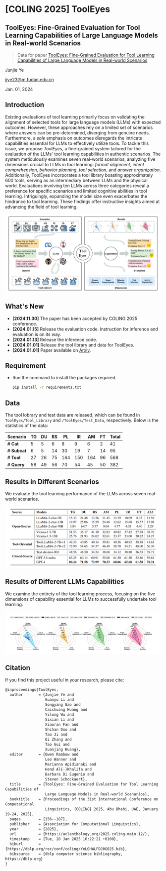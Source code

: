 # [COLING 2025] ToolEyes

## ToolEyes: Fine-Grained Evaluation for Tool Learning Capabilities of Large Language Models in Real-world Scenarios

> Data for paper [ToolEyes: Fine-Grained Evaluation for Tool Learning Capabilities of Large Language Models in Real-world Scenarios](https://arxiv.org/abs/2401.00741)

Junjie Ye

jjye23@m.fudan.edu.cn

Jan. 01, 2024

## Introduction

Existing evaluations of tool learning primarily focus on validating the alignment of selected tools for large language models (LLMs) with expected outcomes. However, these approaches rely on a limited set of scenarios where answers can be pre-determined, diverging from genuine needs. Furthermore, a *sole* emphasis on outcomes disregards the intricate capabilities essential for LLMs to effectively utilize tools.
To tackle this issue, we propose *ToolEyes*, a fine-grained system tailored for the evaluation of the LLMs' tool learning capabilities in authentic scenarios. The system meticulously examines seven real-world scenarios, analyzing five dimensions crucial to LLMs in tool learning: *format alignment*, *intent comprehension*, *behavior planning*, *tool selection*, and *answer organization*.
Additionally, ToolEyes incorporates a tool library boasting approximately 600 tools, serving as an intermediary between LLMs and the physical world. Evaluations involving ten LLMs across three categories reveal a preference for specific scenarios and limited cognitive abilities in tool learning.
Intriguingly, expanding the model size even exacerbates the hindrance to tool learning.
These findings offer instructive insights aimed at advancing the field of tool learning.

<div>
<center>
<img src=Figures/ToolEyes.png>
</div>

## What's New

- **[2024.11.30]** The paper has been accepted by COLING 2025 conference.
- **[2024.01.15]** Release the evaluation code. Instruction for inference and evaluation is on its way.
- **[2024.01.13]** Release the inference code.
- **[2024.01.01]** Release the tool library and data for ToolEyes.
- **[2024.01.01]** Paper available on [Arxiv](https://arxiv.org/abs/2401.00741).

## Requirement

- Run the command to install the packages required.
  ```bash
  pip install -r requirements.txt
  ```

## Data

The tool lobrary and test data are released, which can be found in `ToolEyes/Tool_Library` and `/ToolEyes/Test_Data`, respectively. Below is the statistics of the data:

| **Scenario** | **TG** | **DU** | **RS** | **PL** | **IR** | **AM** | **FT** | **Total** |
| ------------------ | ------------ | ------------ | ------------ | ------------ | ------------ | ------------ | ------------ | --------------- |
| **# Cat**    | 5            | 5            | 6            | 8            | 9            | 6            | 2            | 41              |
| **# Subcat** | 6            | 5            | 14           | 30           | 19           | 7            | 14           | 95              |
| **# Tool**   | 27           | 26           | 75           | 164          | 150          | 164          | 96           | 568             |
| **# Query**  | 58           | 49           | 56           | 70           | 54           | 45           | 50           | 382             |

## Results in Different Scenarios

We evaluate the tool learning performance of the LLMs across seven real-world scenarios.

<div>
<center>
<img src=Figures/result-scenario.png>
</div>

## Results of Different LLMs Capabilities

We examine the entirety of the tool learning process, focusing on the five dimensions of capability essential for LLMs to successfully undertake tool learning.

<div>
<center>
<img src=Figures/result-capability.png>
</div>

## Citation

If you find this project useful in your research, please cite:

```
@inproceedings{ToolEyes,
  author       = {Junjie Ye and
                  Guanyu Li and
                  Songyang Gao and
                  Caishuang Huang and
                  Yilong Wu and
                  Sixian Li and
                  Xiaoran Fan and
                  Shihan Dou and
                  Tao Ji and
                  Qi Zhang and
                  Tao Gui and
                  Xuanjing Huang},
  editor       = {Owen Rambow and
                  Leo Wanner and
                  Marianna Apidianaki and
                  Hend Al{-}Khalifa and
                  Barbara Di Eugenio and
                  Steven Schockaert},
  title        = {ToolEyes: Fine-Grained Evaluation for Tool Learning Capabilities of
                  Large Language Models in Real-world Scenarios},
  booktitle    = {Proceedings of the 31st International Conference on Computational
                  Linguistics, {COLING} 2025, Abu Dhabi, UAE, January 19-24, 2025},
  pages        = {156--187},
  publisher    = {Association for Computational Linguistics},
  year         = {2025},
  url          = {https://aclanthology.org/2025.coling-main.12/},
  timestamp    = {Tue, 28 Jan 2025 16:22:21 +0100},
  biburl       = {https://dblp.org/rec/conf/coling/YeLGHWLFDJ0G025.bib},
  bibsource    = {dblp computer science bibliography, https://dblp.org}
}
```
